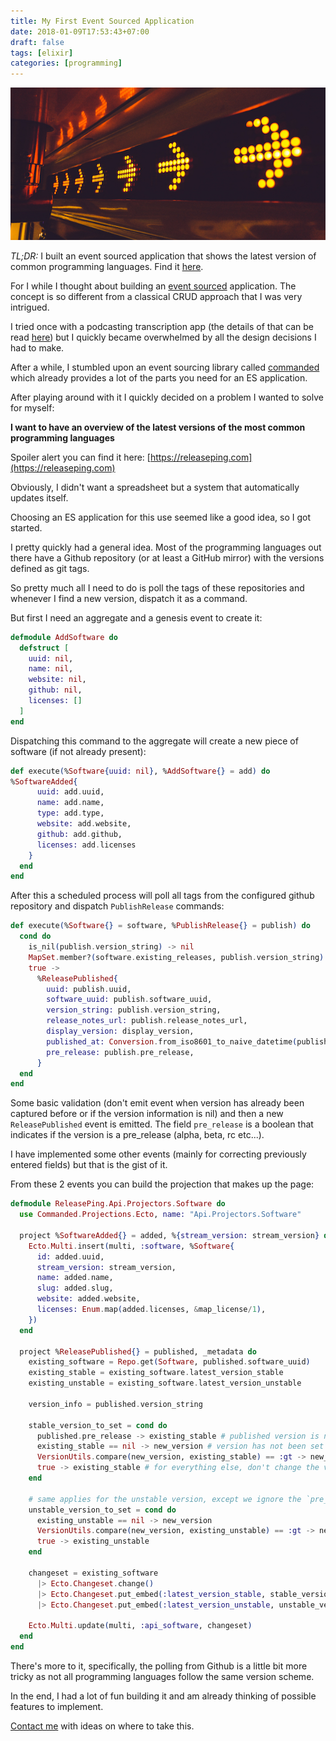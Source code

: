 ```yaml
---
title: My First Event Sourced Application
date: 2018-01-09T17:53:43+07:00
draft: false
tags: [elixir]
categories: [programming]
---
```


![arrows](cover.jpg)

*TL;DR:* I built an event sourced application that shows the latest version of common programming languages. Find it [here](https://releaseping.com).

For I while I thought about building an [event sourced](https://martinfowler.com/eaaDev/EventSourcing.html) application. The concept is so different from a classical CRUD approach that I was very intrigued.

I tried once with a podcasting transcription app (the details of that can be read [here](/blog/2017/12/12/how-playing-around-with-experimental-technologies-landed-me-a-6-month-freelance-gig/)) but I quickly became overwhelmed by all the design decisions I had to make.

After a while, I stumbled upon an event sourcing library called [commanded](https://github.com/commanded/commanded) which already provides a lot of the parts you need for an ES application.

After playing around with it I quickly decided on a problem I wanted to solve for myself:

**I want to have an overview of the latest versions of the most common programming languages**

Spoiler alert you can find it here: [https://releaseping.com](https://releaseping.com)

Obviously, I didn't want a spreadsheet but a system that automatically updates itself.

Choosing an ES application for this use seemed like a good idea, so I got started.

I pretty quickly had a general idea. Most of the programming languages out there have a Github repository (or at least a GitHub mirror) with the versions defined as git tags.

So pretty much all I need to do is poll the tags of these repositories and whenever I find a new version, dispatch it as a command.

But first I need an aggregate and a genesis event to create it:

```elixir
defmodule AddSoftware do
  defstruct [
    uuid: nil,
    name: nil,
    website: nil,
    github: nil,
    licenses: []
  ]
end
```


Dispatching this command to the aggregate will create a new piece of software (if not already present):

```elixir
def execute(%Software{uuid: nil}, %AddSoftware{} = add) do
%SoftwareAdded{
      uuid: add.uuid,
      name: add.name,
      type: add.type,
      website: add.website,
      github: add.github,
      licenses: add.licenses
    }
  end
end
```


After this a scheduled process will poll all tags from the configured github repository and dispatch `PublishRelease` commands:

```elixir
def execute(%Software{} = software, %PublishRelease{} = publish) do
  cond do
    is_nil(publish.version_string) -> nil
    MapSet.member?(software.existing_releases, publish.version_string) -> nil
    true ->
      %ReleasePublished{
        uuid: publish.uuid,
        software_uuid: publish.software_uuid,
        version_string: publish.version_string,
        release_notes_url: publish.release_notes_url,
        display_version: display_version,
        published_at: Conversion.from_iso8601_to_naive_datetime(publish.published_at),
        pre_release: publish.pre_release,
      }
  end
end
```


Some basic validation (don't emit event when version has already been captured before or if the version information is nil) and then a new `ReleasePublished` event is emitted. The field `pre_release` is a boolean that indicates if the version is a pre_release (alpha, beta, rc etc...).

I have implemented some other events (mainly for correcting previously entered fields) but that is the gist of it.

From these 2 events you can build the projection that makes up the page:

```elixir
defmodule ReleasePing.Api.Projectors.Software do
  use Commanded.Projections.Ecto, name: "Api.Projectors.Software"

  project %SoftwareAdded{} = added, %{stream_version: stream_version} do
    Ecto.Multi.insert(multi, :software, %Software{
      id: added.uuid,
      stream_version: stream_version,
      name: added.name,
      slug: added.slug,
      website: added.website,
      licenses: Enum.map(added.licenses, &map_license/1),
    })
  end

  project %ReleasePublished{} = published, _metadata do
    existing_software = Repo.get(Software, published.software_uuid)
    existing_stable = existing_software.latest_version_stable
    existing_unstable = existing_software.latest_version_unstable

    version_info = published.version_string

    stable_version_to_set = cond do
      published.pre_release -> existing_stable # published version is not a pre release? no change here
      existing_stable == nil -> new_version # version has not been set before? latest version will be changed
      VersionUtils.compare(new_version, existing_stable) == :gt -> new_version  # version is newer? latest version will be changed
      true -> existing_stable # for everything else, don't change the version
    end

    # same applies for the unstable version, except we ignore the `pre_release` flag
    unstable_version_to_set = cond do
      existing_unstable == nil -> new_version
      VersionUtils.compare(new_version, existing_unstable) == :gt -> new_version
      true -> existing_unstable
    end

    changeset = existing_software
      |> Ecto.Changeset.change()
      |> Ecto.Changeset.put_embed(:latest_version_stable, stable_version_to_set)
      |> Ecto.Changeset.put_embed(:latest_version_unstable, unstable_version_to_set)

    Ecto.Multi.update(multi, :api_software, changeset)
  end
end
```

There's more to it, specifically, the polling from Github is a little bit more tricky as not all programming languages follow the same version scheme.

In the end, I had a lot of fun building it and am already thinking of possible features to implement.

[Contact me](https://twitter.com/leifg) with ideas on where to take this.
